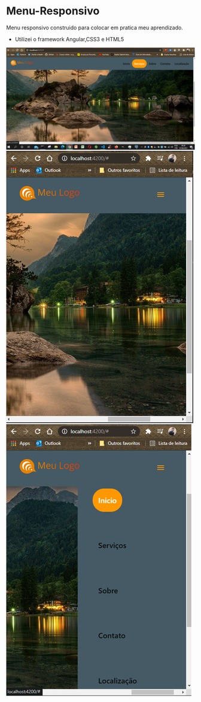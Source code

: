 # Menu-Responsivo
Menu responsivo construido para colocar em pratica meu aprendizado. 
- Utilizei o framework Angular,CSS3 e HTML5

![imagem-60.png](https://github.com/Danilo55Amaral/Menu-Responsivo/blob/main/imagem-60.png)
![menu-01.png](https://github.com/Danilo55Amaral/Menu-Responsivo/blob/main/menu-01.PNG)
![imagem-06.png](https://github.com/Danilo55Amaral/Menu-Responsivo/blob/main/imagem-06.png)
